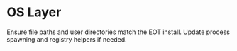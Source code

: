 # OS Layer

Ensure file paths and user directories match the EOT install. Update process spawning and registry helpers if needed.
